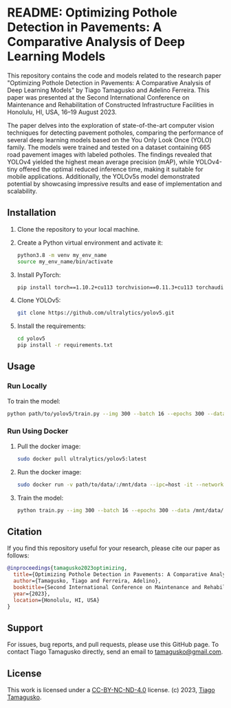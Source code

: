 # README: Optimizing Pothole Detection in Pavements: A Comparative Analysis of Deep Learning Models

This repository contains the code and models related to the research paper "Optimizing Pothole Detection in Pavements: A Comparative Analysis of Deep Learning Models" by Tiago Tamagusko and Adelino Ferreira. This paper was presented at the Second International Conference on Maintenance and Rehabilitation of Constructed Infrastructure Facilities in Honolulu, HI, USA, 16–19 August 2023.

The paper delves into the exploration of state-of-the-art computer vision techniques for detecting pavement potholes, comparing the performance of several deep learning models based on the You Only Look Once (YOLO) family. The models were trained and tested on a dataset containing 665 road pavement images with labeled potholes. The findings revealed that YOLOv4 yielded the highest mean average precision (mAP), while YOLOv4-tiny offered the optimal reduced inference time, making it suitable for mobile applications. Additionally, the YOLOv5s model demonstrated potential by showcasing impressive results and ease of implementation and scalability.

## Installation

1. Clone the repository to your local machine.

2. Create a Python virtual environment and activate it:

    ```bash
    python3.8 -m venv my_env_name
    source my_env_name/bin/activate
    ```

3. Install PyTorch:

    ```bash
    pip install torch==1.10.2+cu113 torchvision==0.11.3+cu113 torchaudio==0.10.2+cu113 -f https://download.pytorch.org/whl/cu113/torch_stable.html
    ```

4. Clone YOLOv5:

    ```bash
    git clone https://github.com/ultralytics/yolov5.git
    ```

5. Install the requirements:

    ```bash
    cd yolov5  
    pip install -r requirements.txt
    ```

## Usage

### Run Locally

To train the model:

```bash
python path/to/yolov5/train.py --img 300 --batch 16 --epochs 300 --data path/to/data/data_local.yaml --weights yolov5s.pt --project 'project_name' --name 'run_name'
```

### Run Using Docker

1. Pull the docker image:

    ```bash
    sudo docker pull ultralytics/yolov5:latest
    ```

2. Run the docker image:

    ```bash
    sudo docker run -v path/to/data/:/mnt/data --ipc=host -it --network host --gpus all ultralytics/yolov5:latest
    ```

3. Train the model:

    ```bash
    python train.py --img 300 --batch 16 --epochs 300 --data /mnt/data/data.yaml --weights yolov5s.pt --project "test" --name "run1"
    ```

## Citation

If you find this repository useful for your research, please cite our paper as follows:

```bibtex
@inproceedings{tamagusko2023optimizing,
  title={Optimizing Pothole Detection in Pavements: A Comparative Analysis of Deep Learning Models},
  author={Tamagusko, Tiago and Ferreira, Adelino},
  booktitle={Second International Conference on Maintenance and Rehabilitation of Constructed Infrastructure Facilities},
  year={2023},
  location={Honolulu, HI, USA}
}
```

## Support

For issues, bug reports, and pull requests, please use this GitHub page. To contact Tiago Tamagusko directly, send an email to <tamagusko@gmail.com>.

## License

This work is licensed under a [CC-BY-NC-ND-4.0](LICENSE) license. (c) 2023, [Tiago Tamagusko](https://github.com/tamagusko).
